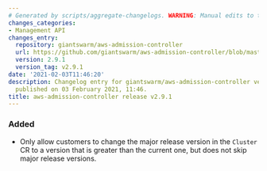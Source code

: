 ```yaml
---
# Generated by scripts/aggregate-changelogs. WARNING: Manual edits to this files will be overwritten.
changes_categories:
- Management API
changes_entry:
  repository: giantswarm/aws-admission-controller
  url: https://github.com/giantswarm/aws-admission-controller/blob/master/CHANGELOG.md#291---2021-02-03
  version: 2.9.1
  version_tag: v2.9.1
date: '2021-02-03T11:46:20'
description: Changelog entry for giantswarm/aws-admission-controller version 2.9.1,
  published on 03 February 2021, 11:46.
title: aws-admission-controller release v2.9.1
---
```


### Added
- Only allow customers to change the major release version in the `Cluster` CR to a version that is greater than the current one,
  but does not skip major release versions.
